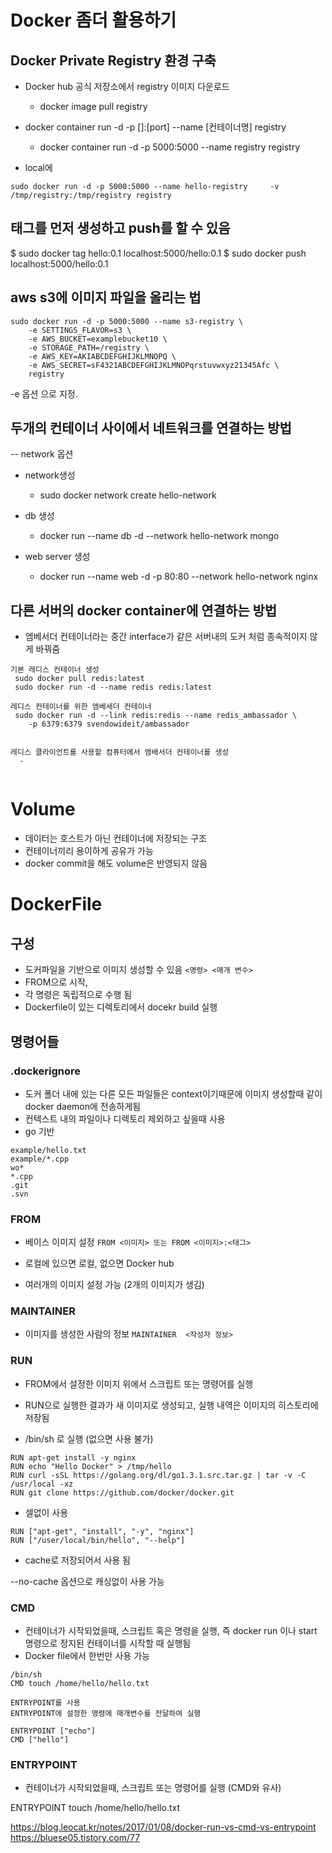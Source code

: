 

# Docker 좀더 활용하기 

## Docker Private Registry 환경 구축 

- Docker hub 공식 저장소에서 registry 이미지 다운로드
  - docker image pull registry

- docker container run -d -p []:[port] --name [컨테이너명] registry
  - docker container run -d -p 5000:5000 --name registry registry
 
 
 - local에 
 ``` 
 sudo docker run -d -p 5000:5000 --name hello-registry     -v /tmp/registry:/tmp/registry registry
 ```
  
 ## 태그를 먼저 생성하고 push를 할 수 있음
 
 $ sudo docker tag hello:0.1 localhost:5000/hello:0.1
$ sudo docker push localhost:5000/hello:0.1


## aws s3에 이미지 파일을 올리는 법 

```
sudo docker run -d -p 5000:5000 --name s3-registry \
    -e SETTINGS_FLAVOR=s3 \
    -e AWS_BUCKET=examplebucket10 \
    -e STORAGE_PATH=/registry \
    -e AWS_KEY=AKIABCDEFGHIJKLMNOPQ \
    -e AWS_SECRET=sF4321ABCDEFGHIJKLMNOPqrstuvwxyz21345Afc \
    registry
```

-e 옵션 으로 지정. 


## 두개의 컨테이너 사이에서 네트워크를 연결하는 방법

-- network 옵션 

- network생성
  - sudo docker network create hello-network
  
- db 생성
  -   docker run --name db -d --network hello-network mongo
  
- web server 생성
  - docker run --name web -d -p 80:80 --network hello-network nginx


## 다른 서버의 docker container에 연결하는 방법

- 엠베서더 컨테이너라는 중간 interface가 같은 서버내의 도커 처럼 종속적이지 않게 바꿔줌 


```
기본 레디스 컨테이너 생성
 sudo docker pull redis:latest
 sudo docker run -d --name redis redis:latest
 
레디스 컨테이너를 위한 앰베세더 컨테이너 
 sudo docker run -d --link redis:redis --name redis_ambassador \
    -p 6379:6379 svendowideit/ambassador
   
   
레디스 클라이언트를 사용할 컴퓨터에서 앰배서더 컨테이너를 생성 
  - 
   
```


# Volume

- 데이터는 호스트가 아닌 컨테이너에 저장되는 구조 
- 컨테이너끼리 용이하게 공유가 가능
- docker commit을 해도 volume은 반영되지 않음



# DockerFile

## 구성

- 도커파일을 기반으로 이미지 생성할 수 있음
``<명령> <매개 변수>``
- FROM으로 시작, 
- 각 명령은 독립적으로 수행 됨
- Dockerfile이 있는 디렉토리에서 docekr build 실행


## 명령어들 
### .dockerignore 

- 도커 폴더 내에 있는 다른 모든 파일들은 context이기때문에 이미지 생성할때 같이 docker daemon에 전송하게됨
- 컨텍스트 내의 파일이나 디렉토리 제외하고 싶을때 사용
- go 기반

```
example/hello.txt
example/*.cpp
wo*
*.cpp
.git
.svn
```

### FROM

- 베이스 이미지 설정 
```FROM <이미지> 또는 FROM <이미지>:<태그>```

- 로컬에 있으면 로컬, 없으면 Docker hub
- 여러개의 이미지 설정 가능 (2개의 이미지가 생김)

### MAINTAINER 
- 이미지를 생성한 사람의 정보 
```MAINTAINER  <작성자 정보> ```

### RUN
- FROM에서 설정한 이미지 위에서 스크립트 또는 명령어를 실행
- RUN으로 실행한 결과가 새 이미지로 생성되고, 실행 내역은 이미지의 히스토리에 저장됨

- /bin/sh 로 실행 (없으면 사용 불가)
```
RUN apt-get install -y nginx
RUN echo "Hello Docker" > /tmp/hello
RUN curl -sSL https://golang.org/dl/go1.3.1.src.tar.gz | tar -v -C /usr/local -xz
RUN git clone https://github.com/docker/docker.git
```

- 셀없이 사용
```
RUN ["apt-get", "install", "-y", "nginx"]
RUN ["/user/local/bin/hello", "--help"]
```
- cache로 저장되어서 사용 됨

--no-cache 옵션으로 캐싱없이 사용 가능 


### CMD 
- 컨테이너가 시작되었을때, 스크립트 혹은 명령을 실행, 즉 docker run 이나 start 명령으로 정지된 컨테이너를 시작할 때 실행됨
- Docker file에서 한번만 사용 가능

```
/bin/sh
CMD touch /home/hello/hello.txt

ENTRYPOINT를 사용
ENTRYPOINT에 설정한 명령에 매개변수를 전달하여 실행 

ENTRYPOINT ["echo"]
CMD ["hello"]

```

### ENTRYPOINT

- 컨테이너가 시작되었을때, 스크립트 또는 명령어를 실행 (CMD와 유사)

ENTRYPOINT touch /home/hello/hello.txt


https://blog.leocat.kr/notes/2017/01/08/docker-run-vs-cmd-vs-entrypoint
https://bluese05.tistory.com/77
